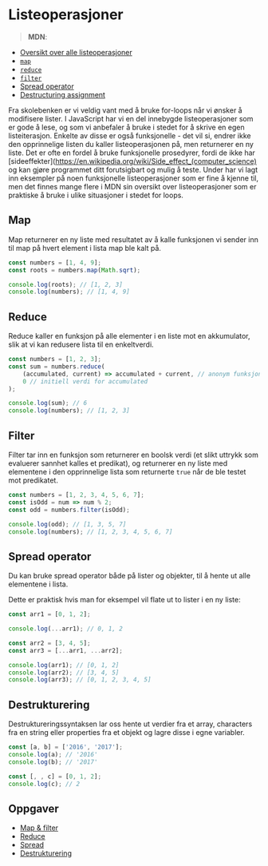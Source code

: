 # Listeoperasjoner

> **MDN**:

-   [Oversikt over alle listeoperasjoner](https://developer.mozilla.org/en-US/docs/Web/JavaScript/Reference/Global_Objects/Array)
-   [`map`](https://developer.mozilla.org/en-US/docs/Web/JavaScript/Reference/Global_Objects/Array/map?v=control)
-   [`reduce`](https://developer.mozilla.org/en-US/docs/Web/JavaScript/Reference/Global_Objects/Array/reduce?v=control)
-   [`filter`](https://developer.mozilla.org/en-US/docs/Web/JavaScript/Reference/Global_Objects/Array/filter?v=control)
-   [Spread operator](https://developer.mozilla.org/en-US/docs/Web/JavaScript/Reference/Operators/Spread_operator)
-   [Destructuring assignment](https://developer.mozilla.org/en/docs/Web/JavaScript/Reference/Operators/Destructuring_assignment)

Fra skolebenken er vi veldig vant med å bruke for-loops når vi ønsker å modifisere lister.
I JavaScript har vi en del innebygde listeoperasjoner som er gode å lese, og som vi anbefaler å bruke i stedet for å skrive en egen listeiterasjon. Enkelte av disse er også funksjonelle - det vil si, endrer ikke den opprinnelige listen du kaller listeoperasjonen på, men returnerer en ny liste. Det er ofte en fordel å bruke funksjonelle prosedyrer, fordi de ikke har [sideeffekter](https://en.wikipedia.org/wiki/Side_effect_(computer_science) og kan gjøre programmet ditt forutsigbart og mulig å teste. Under har vi lagt inn eksempler på noen funksjonelle listeoperasjoner som er fine å kjenne til, men det finnes mange flere i MDN sin oversikt over listeoperasjoner som er praktiske å bruke i ulike situasjoner i stedet for loops.

## Map

Map returnerer en ny liste med resultatet av å kalle funksjonen vi sender inn til map på hvert element i lista map ble kalt på.

```js
const numbers = [1, 4, 9];
const roots = numbers.map(Math.sqrt);

console.log(roots); // [1, 2, 3]
console.log(numbers); // [1, 4, 9]
```

## Reduce

Reduce kaller en funksjon på alle elementer i en liste mot en akkumulator, slik at vi kan redusere lista til en enkeltverdi.

```js
const numbers = [1, 2, 3];
const sum = numbers.reduce(
    (accumulated, current) => accumulated + current, // anonym funksjon
    0 // initiell verdi for accumulated
);

console.log(sum); // 6
console.log(numbers); // [1, 2, 3]
```

## Filter

Filter tar inn en funksjon som returnerer en boolsk verdi (et slikt uttrykk som evaluerer sannhet kalles et predikat), og returnerer en ny liste med elementene i den opprinnelige lista som returnerte `true` når de ble testet mot predikatet.

```js
const numbers = [1, 2, 3, 4, 5, 6, 7];
const isOdd = num => num % 2;
const odd = numbers.filter(isOdd);

console.log(odd); // [1, 3, 5, 7]
console.log(numbers); // [1, 2, 3, 4, 5, 6, 7]
```

## Spread operator

Du kan bruke spread operator både på lister og objekter, til å hente ut alle elementene i lista.

Dette er praktisk hvis man for eksempel vil flate ut to lister i en ny liste:

```js
const arr1 = [0, 1, 2];

console.log(...arr1); // 0, 1, 2

const arr2 = [3, 4, 5];
const arr3 = [...arr1, ...arr2];

console.log(arr1); // [0, 1, 2]
console.log(arr2); // [3, 4, 5]
console.log(arr3); // [0, 1, 2, 3, 4, 5]
```

## Destrukturering

Destruktureringssyntaksen lar oss hente ut verdier fra et array, characters fra en string eller properties fra et objekt og lagre disse i egne variabler.

```js
const [a, b] = ['2016', '2017'];
console.log(a); // '2016'
console.log(b); // '2017'

const [, , c] = [0, 1, 2];
console.log(c); // 2
```

## Oppgaver

-   [Map & filter](http://jsbin.com/pocunot/1/edit?js,console)
-   [Reduce](http://jsbin.com/jumujuq/1/edit?js,console)
-   [Spread](http://jsbin.com/pajizet/1/edit?js,output)
-   [Destrukturering](http://jsbin.com/rujowed/1/edit?js,output)
